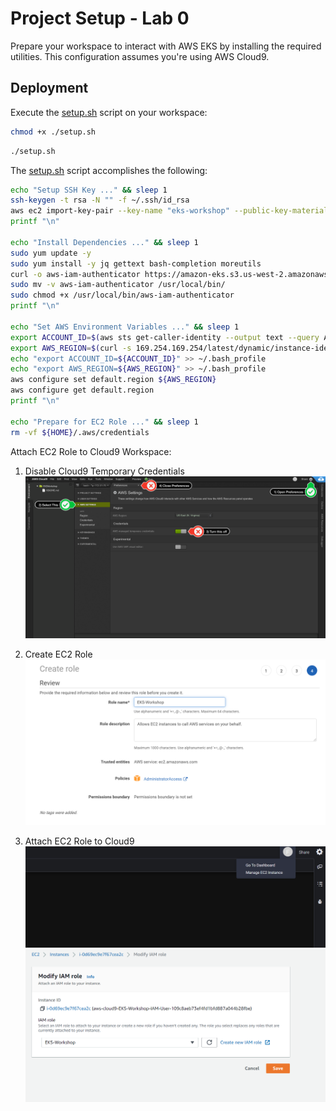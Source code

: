 # Project Setup - Lab 0

Prepare your workspace to interact with AWS EKS by installing the required utilities. This configuration assumes you're using AWS Cloud9.

## Deployment

Execute the [setup.sh](./setup.sh) script on your workspace:

```bash
chmod +x ./setup.sh
```

```bash
./setup.sh
```

The [setup.sh](./setup.sh) script accomplishes the following:

```bash
echo "Setup SSH Key ..." && sleep 1
ssh-keygen -t rsa -N "" -f ~/.ssh/id_rsa
aws ec2 import-key-pair --key-name "eks-workshop" --public-key-material file://~/.ssh/id_rsa.pub
printf "\n"

echo "Install Dependencies ..." && sleep 1
sudo yum update -y
sudo yum install -y jq gettext bash-completion moreutils
curl -o aws-iam-authenticator https://amazon-eks.s3.us-west-2.amazonaws.com/1.21.2/2021-07-05/bin/linux/amd64/aws-iam-authenticator
sudo mv -v aws-iam-authenticator /usr/local/bin/
sudo chmod +x /usr/local/bin/aws-iam-authenticator
printf "\n"

echo "Set AWS Environment Variables ..." && sleep 1
export ACCOUNT_ID=$(aws sts get-caller-identity --output text --query Account) 
export AWS_REGION=$(curl -s 169.254.169.254/latest/dynamic/instance-identity/document | jq -r '.region') 
echo "export ACCOUNT_ID=${ACCOUNT_ID}" >> ~/.bash_profile 
echo "export AWS_REGION=${AWS_REGION}" >> ~/.bash_profile 
aws configure set default.region ${AWS_REGION} 
aws configure get default.region
printf "\n"

echo "Prepare for EC2 Role ..." && sleep 1
rm -vf ${HOME}/.aws/credentials
```

Attach EC2 Role to Cloud9 Workspace:

1. Disable Cloud9 Temporary Credentials ![role-1](./images/role-1.png)

2. Create EC2 Role ![role-2](./images/role-2.png)

3. Attach EC2 Role to Cloud9 ![role-3](./images/role-3.png)
![role-4](./images/role-4.png)
